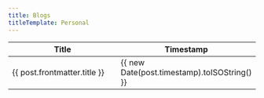 ```yaml
---
title: Blogs
titleTemplate: Personal
---
```


<table>
    <thead>
        <tr>
            <th>Title</th>
            <th>Timestamp</th>
        </tr>
    </thead>
    <tbody>
        <tr v-for="post of blogPosts">
            <td style="width: 100%;"><a :href="post.url">{{ post.frontmatter.title }}</a></td>
            <td>{{ new Date(post.timestamp).toISOString() }}</td>
        </tr>
    </tbody>
</table>

<script setup>
import { data as blogPosts } from './personal-blog-posts.data.js';
</script>

<style scoped>

</style>

